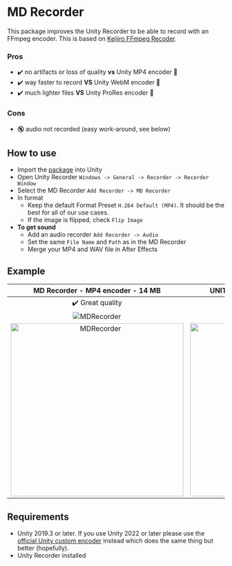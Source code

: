 # MD Recorder

This package improves the Unity Recorder to be able to record with an FFmpeg encoder. This is based on [Keijiro FFmpeg Recoder](https://github.com/keijiro/FFmpegRecorder).

### Pros
- ✔️ no artifacts or loss of quality **vs** Unity MP4 encoder 🚫
- ✔️ way faster to record **VS** Unity WebM encoder 🚫
- ✔️ much lighter files **VS** Unity ProRes encoder 🚫

### Cons
- 🔇 audio not recorded (easy work-around, see below)

## How to use
- Import the [package](https://drive.google.com/drive/folders/1xjsgwG4MgYWZN-JcA8b9EFUtYCi4IUSy) into Unity
- Open Unity Recorder ```Windows -> General -> Recorder -> Recorder Window```
- Select the MD Recorder ```Add Recorder -> MD Recorder```
- In format
  - Keep the default Format Preset ```H.264 Default (MP4)```. It should be the best for all of our use cases.
  - If the image is flipped, check ```Flip Image```
- **To get sound**
  -  Add an audio recorder ```Add Recorder -> Audio```
  -  Set the same ```File Name``` and ```Path``` as in the MD Recorder
  -  Merge your MP4 and WAV file in After Effects

## Example
MD Recorder - MP4 encoder - 14 MB             |  UNITY Recorder - *MP4 encoder* - 6 MB |
:-------------------------:|:-------------------------:
✔️ Great quality | 🚫 Bad quality
![MDRecorder](GIF/MDRecorder.gif)  |  ![UnityRecorder](GIF/UnityRecorder.gif)
<img src="GIF/MDRecorder.PNG" alt="MDRecorder" width="400"/>  |  <img src="GIF/UnityRecorder.PNG" alt="UnityRecorder" width="400"/>

## Requirements
- Unity 2019.3 or later. If you use Unity 2022 or later please use the [official Unity custom encoder](https://docs.unity3d.com/Packages/com.unity.recorder@4.0/manual/samples-custom-encoder.html) instead which does the same thing but better (hopefully).
- Unity Recorder installed

